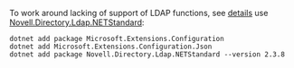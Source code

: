 To work around lacking of support of LDAP functions, see [details](https://github.com/dotnet/corefx/issues/2089)
use [Novell.Directory.Ldap.NETStandard](https://github.com/dsbenghe/Novell.Directory.Ldap.NETStandard):

```shell
dotnet add package Microsoft.Extensions.Configuration
dotnet add Microsoft.Extensions.Configuration.Json
dotnet add package Novell.Directory.Ldap.NETStandard --version 2.3.8
```